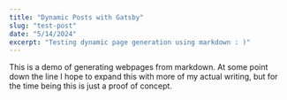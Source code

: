 ```yaml
---
title: "Dynamic Posts with Gatsby"
slug: "test-post"
date: "5/14/2024"
excerpt: "Testing dynamic page generation using markdown : )"
---
```


This is a demo of generating webpages from markdown. At some point down the line I hope to expand this with more of my actual writing, but for the time being this is just a proof of concept.
